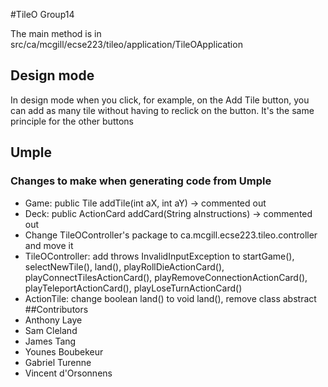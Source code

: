 #TileO 
Group14

The main method is in src/ca/mcgill/ecse223/tileo/application/TileOApplication

## Design mode
In design mode when you click, for example, on the Add Tile button, you can add as many tile without having to reclick on the button.
It's the same principle for the other buttons

## Umple
### Changes to make when generating code from Umple
- Game: public Tile addTile(int aX, int aY) -> commented out
- Deck: public ActionCard addCard(String aInstructions) -> commented out
- Change TileOController's package to ca.mcgill.ecse223.tileo.controller and move it
- TileOController: add throws InvalidInputException to startGame(), 
  selectNewTile(), land(), playRollDieActionCard(), playConnectTilesActionCard(),
  playRemoveConnectionActionCard(), playTeleportActionCard(), playLoseTurnActionCard()
- ActionTile: change boolean land() to void land(), remove class abstract 
##Contributors
- Anthony Laye
- Sam Cleland
- James Tang
- Younes Boubekeur
- Gabriel Turenne
- Vincent d'Orsonnens
